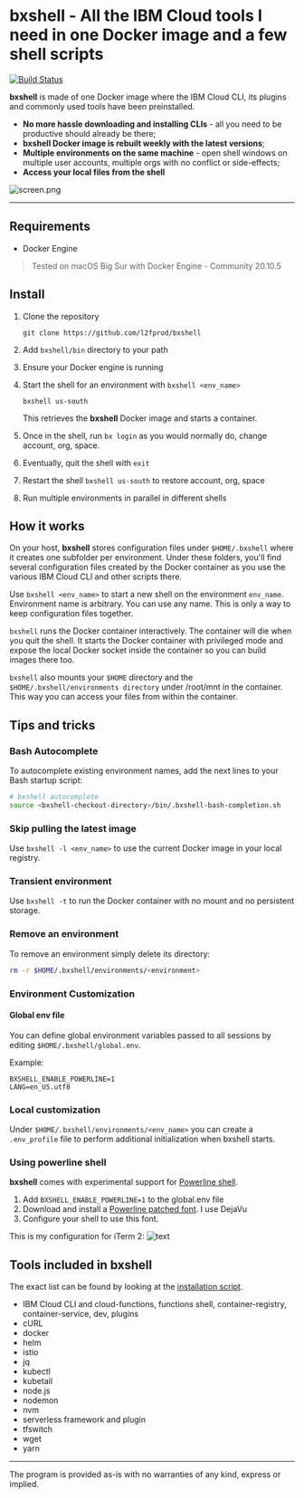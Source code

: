 # bxshell - All the IBM Cloud tools I need in one Docker image and a few shell scripts

[![Build Status](https://travis-ci.org/l2fprod/bxshell.svg)](https://travis-ci.org/l2fprod/bxshell)

**bxshell** is made of one Docker image where the IBM Cloud CLI, its plugins and commonly used tools have been preinstalled.

- **No more hassle downloading and installing CLIs** - all you need to be productive should already be there;
- **bxshell Docker image is rebuilt weekly with the latest versions**;
- **Multiple environments on the same machine** - open shell windows on multiple user accounts, multiple orgs with no conflict or side-effects;
- **Access your local files from the shell**

![screen.png](./screen.png)

---

## Requirements

* Docker Engine

> Tested on macOS Big Sur with Docker Engine - Community 20.10.5

## Install

1. Clone the repository

   ```
   git clone https://github.com/l2fprod/bxshell
   ```

1. Add `bxshell/bin` directory to your path

1. Ensure your Docker engine is running

1. Start the shell for an environment with `bxshell <env_name>`

   ```
   bxshell us-south
   ```

   This retrieves the **bxshell** Docker image and starts a container.

1. Once in the shell, run `bx login` as you would normally do, change account, org, space.

1. Eventually, quit the shell with `exit`

1. Restart the shell `bxshell us-south` to restore account, org, space

1. Run multiple environments in parallel in different shells

## How it works

On your host, **bxshell** stores configuration files under `$HOME/.bxshell` where it creates one subfolder per environment. Under these folders, you'll find several configuration files created by the Docker container as you use the various IBM Cloud CLI and other scripts there.

Use `bxshell <env_name>` to start a new shell on the environment `env_name`. Environment name is arbitrary. You can use any name. This is only a way to keep configuration files together.

`bxshell` runs the Docker container interactively. The container will die when you quit the shell. It starts the Docker container with privileged mode and expose the local Docker socket inside the container so you can build images there too.

`bxshell` also mounts your `$HOME` directory and the `$HOME/.bxshell/environments directory` under /root/mnt in the container. This way you can access your files from within the container.

## Tips and tricks

### Bash Autocomplete

To autocomplete existing environment names, add the next lines to your Bash startup script:

   ```sh
   # bxshell autocomplete
   source <bxshell-checkout-directory>/bin/.bxshell-bash-completion.sh
   ```

### Skip pulling the latest image

Use `bxshell -l <env_name>` to use the current Docker image in your local registry.

### Transient environment

Use `bxshell -t` to run the Docker container with no mount and no persistent storage.

### Remove an environment

To remove an environment simply delete its directory:

   ```sh
   rm -r $HOME/.bxshell/environments/<environment>
   ```

### Environment Customization

#### Global env file

You can define global environment variables passed to all sessions by editing `$HOME/.bxshell/global.env`.

Example:
   ```
   BXSHELL_ENABLE_POWERLINE=1
   LANG=en_US.utf8
   ```

### Local customization

Under `$HOME/.bxshell/environments/<env_name>` you can create a `.env_profile` file to perform additional initialization when bxshell starts.

### Using powerline shell

**bxshell** comes with experimental support for [Powerline shell](https://github.com/b-ryan/powerline-shell/).

1. Add `BXSHELL_ENABLE_POWERLINE=1` to the global.env file
1. Download and install a [Powerline patched font](https://github.com/powerline/fonts). I use DejaVu
1. Configure your shell to use this font.

This is my configuration for iTerm 2:
![text](iterm-preferences-text.png)

## Tools included in bxshell

The exact list can be found by looking at the [installation script](install.sh).

* IBM Cloud CLI and cloud-functions, functions shell, container-registry, container-service, dev, plugins
* cURL
* docker
* helm
* istio
* jq
* kubectl
* kubetail
* node.js
* nodemon
* nvm
* serverless framework and plugin
* tfswitch
* wget
* yarn

---

The program is provided as-is with no warranties of any kind, express or implied.
